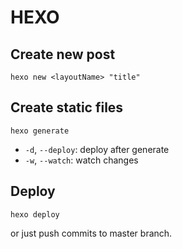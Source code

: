 # HEXO

## Create new post

`hexo new <layoutName> "title"`



## Create static files

`hexo generate`

- `-d`, `--deploy`: deploy after generate
- `-w`, `--watch`: watch changes

## Deploy

`hexo deploy`

or just push commits to master branch.